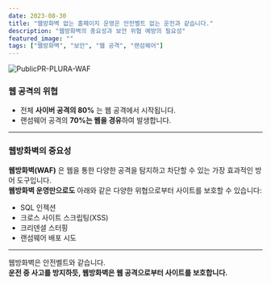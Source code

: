 ```yaml
---
date: 2023-08-30
title: "웹방화벽 없는 홈페이지 운영은 안전벨트 없는 운전과 같습니다."
description: "웹방화벽의 중요성과 보안 위협 예방의 필요성"
featured_image: ""
tags: ["웹방화벽", "보안", "웹 공격", "랜섬웨어"]
---
```


![PublicPR-PLURA-WAF](https://github.com/user-attachments/assets/6c5dee0a-d39a-49ae-a4bc-b30bb12ae770)

### 웹 공격의 위협

- 전체 **사이버 공격의 80%** 는 웹 공격에서 시작됩니다.  
- 랜섬웨어 공격의 **70%는 웹을 경유**하여 발생합니다.

---

### 웹방화벽의 중요성

**웹방화벽(WAF)** 은 웹을 통한 다양한 공격을 탐지하고 차단할 수 있는 가장 효과적인 방어 도구입니다.  
**웹방화벽 운영만으로도** 아래와 같은 다양한 위협으로부터 사이트를 보호할 수 있습니다:

- SQL 인젝션
- 크로스 사이트 스크립팅(XSS)
- 크리덴셜 스터핑
- 랜섬웨어 배포 시도

---

웹방화벽은 안전벨트와 같습니다.  
**운전 중 사고를 방지하듯, 웹방화벽은 웹 공격으로부터 사이트를 보호합니다.**
